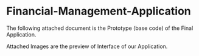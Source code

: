 # Financial-Management-Application
The following attached document is the Prototype (base code) of the Final Application.

Attached Images are the preview of Interface of our Application.
